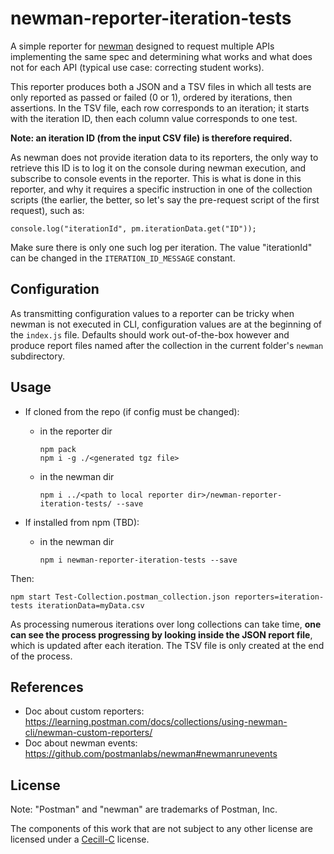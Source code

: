 # newman-reporter-iteration-tests

A simple reporter for [newman](https://github.com/postmanlabs/newman) designed to request multiple APIs implementing the same spec and determining what works and what does not for each API (typical use case: correcting student works).

This reporter produces both a JSON and a TSV files in which all tests are only reported as passed or failed (0 or 1), ordered by iterations, then assertions. In the TSV file, each row corresponds to an iteration; it starts with the iteration ID, then each column value corresponds to one test.

**Note: an iteration ID (from the input CSV file) is therefore required.**

As newman does not provide iteration data to its reporters, the only way to retrieve this ID is to log it on the console during newman execution, and subscribe to console events in the reporter. This is what is done in this reporter, and why it requires a specific instruction in one of the collection scripts (the earlier, the better, so let's say the pre-request script of the first request), such as:

`console.log("iterationId", pm.iterationData.get("ID"));`
 
Make sure there is only one such log per iteration. The value "iterationId" can be changed in the `ITERATION_ID_MESSAGE` constant.

## Configuration

As transmitting configuration values to a reporter can be tricky when newman is not executed in CLI, configuration values are at the beginning of the `index.js` file. Defaults should work out-of-the-box however and produce report files named after the collection in the current folder's `newman` subdirectory.

## Usage

- If cloned from the repo (if config must be changed):
  - in the reporter dir
    ```
    npm pack
    npm i -g ./<generated tgz file>
    ```
  - in the newman dir
    ```
    npm i ../<path to local reporter dir>/newman-reporter-iteration-tests/ --save
    ```

- If installed from npm (TBD):
  - in the newman dir
    ```
    npm i newman-reporter-iteration-tests --save
    ```

Then:

```
npm start Test-Collection.postman_collection.json reporters=iteration-tests iterationData=myData.csv
```

As processing numerous iterations over long collections can take time, **one can see the process progressing by looking inside the JSON report file**, which is updated after each iteration. The TSV file is only created at the end of the process.

## References

- Doc about custom reporters: https://learning.postman.com/docs/collections/using-newman-cli/newman-custom-reporters/
- Doc about newman events: https://github.com/postmanlabs/newman#newmanrunevents

## License

Note: "Postman" and "newman" are trademarks of Postman, Inc.

The components of this work that are not subject to any other license are licensed under a [Cecill-C](https://cecill.info/licences/Licence_CeCILL-C_V1-en.txt) license.
